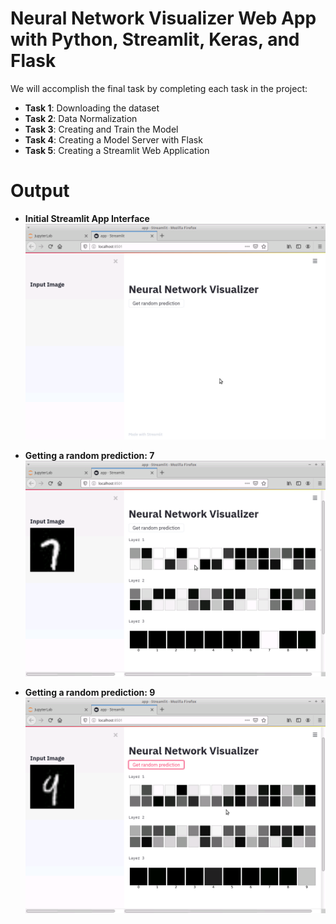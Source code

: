 # Neural Network Visualizer Web App with Python, Streamlit, Keras, and Flask

We will accomplish the final task by completing each task in the project:

* <b>Task 1</b>: Downloading the dataset
* <b>Task 2</b>: Data Normalization
* <b>Task 3</b>: Creating and Train the Model
* <b>Task 4</b>: Creating a Model Server with Flask
* <b>Task 5</b>: Creating a Streamlit Web Application

# Output
* <b>Initial Streamlit App Interface</b>
![Initial Streamlit App Interface](images/1.png?raw=true)

* <b>Getting a random prediction: 7</b>
![Getting a random prediction](images/2.png?raw=true)

* <b>Getting a random prediction: 9</b>
![Getting a random prediction](images/3.png?raw=true)

